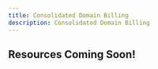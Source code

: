 ```yaml
---
title: Consolidated Domain Billing
description: Consolidated Domain Billing
---
```

## Resources Coming Soon!
